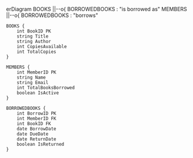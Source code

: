 erDiagram
    BOOKS ||--o{ BORROWEDBOOKS : "is borrowed as"
    MEMBERS ||--o{ BORROWEDBOOKS : "borrows"
    
    BOOKS {
        int BookID PK
        string Title
        string Author
        int CopiesAvailable
        int TotalCopies
    }
    
    MEMBERS {
        int MemberID PK
        string Name
        string Email
        int TotalBooksBorrowed
        boolean IsActive
    }
    
    BORROWEDBOOKS {
        int BorrowID PK
        int MemberID FK
        int BookID FK
        date BorrowDate
        date DueDate
        date ReturnDate
        boolean IsReturned
    }

